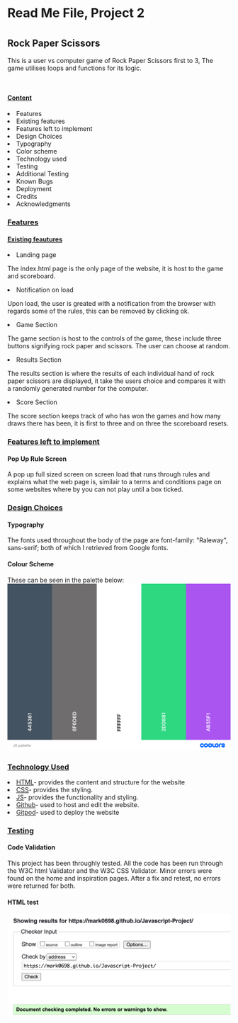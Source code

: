 <h1>Read Me File, Project 2<h1>
<h2>Rock Paper Scissors</h2>

<p>This is a user vs computer game of Rock Paper Scissors first to 3, The game utilises loops and functions for its logic.</p>
<img>
<h4><u>Content</u></h4>
<li>Features</ul>
<li>Existing features
<li>Features left to implement
<li>Design Choices
<li>Typography</li>
<li>Color scheme</li>
<li>Technology used</li>
<li>Testing</li>
<li>Additional Testing</li>
<li>Known Bugs</li>
<li>Deployment</li>
<li>Credits</li>
<li>Acknowledgments</li>

<h3><u>Features</u></h3>
<h4><u>Existing feautures</u></h4>
<li>Landing page</li>
<p>The index.html page is the only page of the website, it is host to the game and scoreboard.
<li>Notification on load</li>
<p>Upon load, the user is greated with a notification from the browser with regards some of the rules, this can be removed by clicking ok.
<li>Game Section</li>
<p>The game section is host to the controls of the game, these include three buttons signifying rock paper and scissors. The user can choose at random.
<li>Results Section</li>
<p>The results section is where the results of each individual hand of rock paper scissors are displayed, it take the users choice and compares it with a randomly generated number for the computer.
<li>Score Section</li>
<p>The score section keeps track of who has won the games and how many draws there has been, it is first to three and on three the scoreboard resets.

<h3><u>Features left to implement </u></h3>
<h4>Pop Up Rule Screen</h4>
<p>A pop up full sized screen on screen load that runs through rules and explains what the web page is, similair to a terms and conditions page on some websites where by you can not play until a box ticked.

<h3><u>Design Choices</u></h3>
<h4>Typography</h4>
The fonts used throughout the body of the page are font-family: "Raleway", sans-serif; both of which I retrieved from Google fonts.
<h4>Colour Scheme</h4>
<p>These can be seen in the palette below:
<img src="assets/images/documentation/JS pallette.png">

<h3><u>Technology Used</u></h3>
<li><a href="https://en.wikipedia.org/wiki/HTML">HTML</a>- provides the content and structure for the website</li>
<li><a href="https://en.wikipedia.org/wiki/CSS">CSS</a>- provides the styling.</li>
<li><a href="https://en.wikipedia.org/wiki/JavaScript">JS</a>- provides the functionality and styling.</li>
<li><a href="https://github.com/">Github</a>- used to host and edit the website.</li>
<li><a href="https://www.gitpod.io/">Gitpod</a>- used to deploy the website</li>

<h3><u>Testing</u></h3>
<h4>Code Validation</h4>
<p>This project has been throughly tested. All the code has been run through the W3C html Validator and the W3C CSS Validator. Minor errors were found on the home and inspiration pages. After a fix and retest, no errors were returned for both.
<h4>HTML test</h4>
<img src="assets/images/documentation/htmlTest.png">
